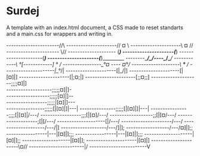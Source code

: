 # Surdej
A template with an index.html document, a CSS made to reset standarts<br>
and a main.css for wrappers and writing in.



----------------------//\\
---------------------// ¤ \\
---------------------\\ ¤ //
---------------------- \\//
-------------------- (___)
---------------------(___)
---------------------(___)
---------------------(___)_________
--------\_____/\__/----\__/\_____/
------------\ _°_[------------]_ _° /
----------------\_°_¤ ---- ¤_°_/
--------------------\ __°__ /
---------------------|\_°_/|
---------------------[|\_/|]
---------------------[|[¤]|]
---------------------[|;¤;|]
---------------------[;;¤;;]
--------------------;;;;¤]|]\
-------------------;;;;;¤]|]-\
------------------;;;;;[¤]|]--\
-----------------;;;;;|[¤]|]---\
----------------;;;;;[|[¤]|]|---|
---------------;;;;;[|[¤]|]|---|
----------------;;;;[|[¤]|/---/
-----------------;;;[|[¤]/---/
------------------;;[|[¤/---/
-------------------;[|[/---/
--------------------[|/---/
---------------------/---/
--------------------/---/|]
-------------------/---/]|];
------------------/---/¤]|];;
-----------------|---|[¤]|];;;
-----------------|---|[¤]|];;;
------------------\--|[¤]|];;
-------------------\-|[¤]|];
---------------------\|[¤]|]
----------------------\\¤//
-----------------------\|/
------------------------V